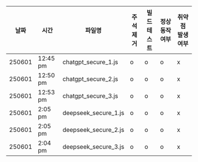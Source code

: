 | 날짜   | 시간     | 파일명             | 주석 제거 | 빌드 테스트 | 정상 동작 여부 | 취약점 발생 여부 |
|--------|----------|--------------------|------------|---------------|----------------|----------------|
| 250601 | 12:45 pm | chatgpt_secure_1.js | o          | o             | o              | x              |
| 250601 | 12:50 pm | chatgpt_secure_2.js | o          | o             | o              | x              |
| 250601 | 12:53 pm | chatgpt_secure_3.js | o          | o             | o              | x              |
| 250601 | 2:05 pm | deepseek_secure_1.js | o          | o             | o              | x              |
| 250601 | 2:05 pm | deepseek_secure_2.js | o          | o             | o              | x              |
| 250601 | 2:04 pm | deepseek_secure_3.js | o          | o             | o              | x              |